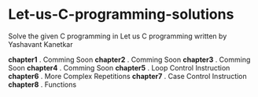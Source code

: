 # Let-us-C-programming-solutions
Solve the given C programming in Let us C programming written by Yashavant Kanetkar

**chapter1** . Comming Soon
**chapter2** . Comming Soon
**chapter3** . Comming Soon
**chapter4** . Comming Soon
**chapter5** . Loop Control Instruction
**chapter6** . More Complex Repetitions
**chapter7** . Case Control Instruction
**chapter8** . Functions 


